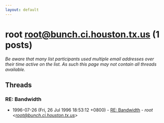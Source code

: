 ```yaml
---
layout: default
---
```


# root <root@bunch.ci.houston.tx.us> (1 posts)

_Be aware that many list participants used multiple email addresses over their time active on the list. As such this page may not contain all threads available._

## Threads

### RE: Bandwidth
+ 1996-07-26 (Fri, 26 Jul 1996 18:53:12 +0800) - [RE: Bandwidth](/archive/1996/07/13e228ead884dd321c0aa02dea0381eaca7b7512268cf9ea01419a8c147f0bbd) - _root \<root@bunch.ci.houston.tx.us\>_

